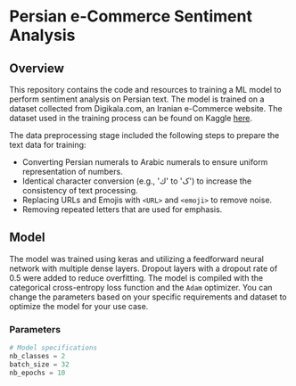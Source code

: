 # Persian e-Commerce Sentiment Analysis

## Overview

This repository contains the code and resources to training a ML model to perform sentiment analysis on Persian text. The model is trained on a dataset collected from Digikala.com, an Iranian e-Commerce website. The dataset used in the training process can be found on Kaggle [here](link_to_dataset).

The data preprocessing stage included the following steps to prepare the text data for training:

- Converting Persian numerals to Arabic numerals to ensure uniform representation of numbers.
- Identical character conversion (e.g., 'ك' to 'ک') to increase the consistency of text processing.
- Replacing URLs and Emojis with `<URL>` and `<emoji>` to remove noise.
- Removing repeated letters that are used for emphasis.

## Model

The model was trained using keras and utilizing a feedforward neural network with multiple dense layers. Dropout layers with a dropout rate of 0.5 were added to reduce overfitting. The model is compiled with the categorical cross-entropy loss function and the `Adam` optimizer. You can change the parameters based on your specific requirements and dataset to optimize the model for your use case.
### Parameters

```python
# Model specifications
nb_classes = 2
batch_size = 32
nb_epochs = 10
```